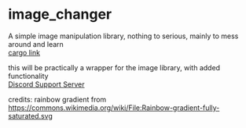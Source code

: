 # image_changer
A simple image manipulation library, nothing to serious, mainly to mess around and learn  
[cargo link](https://crates.io/crates/image_changer)



this will be practically a wrapper for the image library, with added functionality  
[Discord Support Server](https://discord.gg/RDy7X6jNd4)


credits: rainbow gradient from https://commons.wikimedia.org/wiki/File:Rainbow-gradient-fully-saturated.svg
